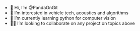 - 👋 Hi, I’m @PandaOnGit
- 👀 I’m interested in vehicle tech, acoustics and algorithms
- 🚗 I’m currently learning python for computer vision
- 🧑‍💻 I’m looking to collaborate on any project on topics above


<!---
PandaOnGit/PandaOnGit is a ✨ special ✨ repository because its `README.md` (this file) appears on your GitHub profile.
You can click the Preview link to take a look at your changes.
--->
